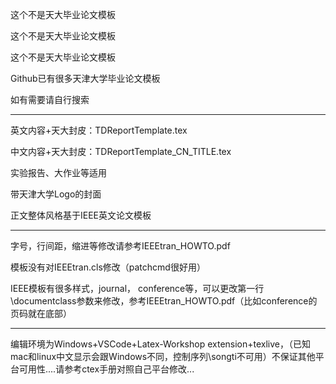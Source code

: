 这个不是天大毕业论文模板

这个不是天大毕业论文模板

这个不是天大毕业论文模板


Github已有很多天津大学毕业论文模板

如有需要请自行搜索

-----------------------

英文内容+天大封皮：TDReportTemplate.tex

中文内容+天大封皮：TDReportTemplate_CN_TITLE.tex

实验报告、大作业等适用

带天津大学Logo的封面

正文整体风格基于IEEE英文论文模板

---------------
字号，行间距，缩进等修改请参考IEEEtran_HOWTO.pdf

模板没有对IEEEtran.cls修改（patchcmd很好用）

IEEE模板有很多样式，journal， conference等，可以更改第一行\documentclass参数来修改，参考IEEEtran_HOWTO.pdf（比如conference的页码就在底部）

-----------

编辑环境为Windows+VSCode+Latex-Workshop extension+texlive，（已知mac和linux中文显示会跟Windows不同，控制序列\songti不可用）不保证其他平台可用性....请参考ctex手册对照自己平台修改...
